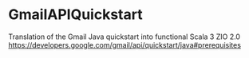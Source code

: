 # GmailAPIQuickstart
Translation of the Gmail Java quickstart into functional Scala 3 ZIO 2.0
https://developers.google.com/gmail/api/quickstart/java#prerequisites
